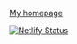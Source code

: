 [My homepage](https://alvinlim.dev/)

[![Netlify Status](https://api.netlify.com/api/v1/badges/018f210a-b281-45ce-8e33-923a5e20154f/deploy-status)](https://app.netlify.com/sites/admiring-saha-330004/deploys)
